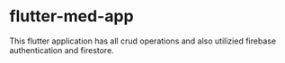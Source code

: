 # flutter-med-app
This flutter application has all crud operations and also utilizied firebase authentication and firestore.
